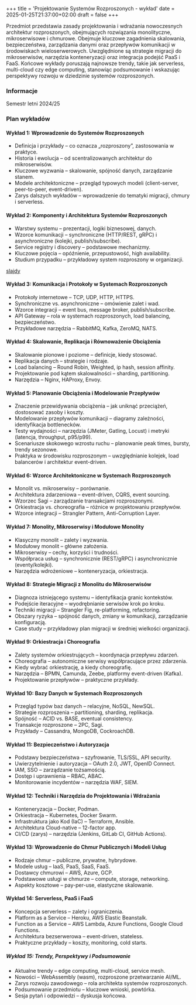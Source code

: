 +++
title = 'Projektowanie Systemów Rozproszonych - wykład'
date = 2025-01-25T21:37:00+02:00
draft = false
+++

Przedmiot przedstawia zasady projektowania i wdrażania nowoczesnych architektur rozproszonych, obejmujących rozwiązania monolityczne, mikroserwisowe i chmurowe. Obejmuje kluczowe zagadnienia skalowania, bezpieczeństwa, zarządzania danymi oraz przepływów komunikacji w środowiskach wieloserwerowych. Uwzględnione są strategie migracji do mikroserwisów, narzędzia konteneryzacji oraz integracja podejść PaaS i FaaS. Końcowe wykłady poruszają najnowsze trendy, takie jak serverless, multi-cloud czy edge computing, stanowiąc podsumowanie i wskazując perspektywy rozwoju w dziedzinie systemów rozproszonych.

### Informacje

Semestr letni 2024/25  

### Plan wykładów

#### Wykład 1: Wprowadzenie do Systemów Rozproszonych

* Definicja i przykłady – co oznacza „rozproszony”, zastosowania w praktyce.
* Historia i ewolucja – od scentralizowanych architektur do mikroserwisów.
* Kluczowe wyzwania – skalowanie, spójność danych, zarządzanie stanem.
* Modele architektoniczne – przegląd typowych modeli (client-server, peer-to-peer, event-driven).
* Zarys dalszych wykładów – wprowadzenie do tematyki migracji, chmury i serverless.

#### Wykład 2: Komponenty i Architektura Systemów Rozproszonych

* Warstwy systemu – prezentacji, logiki biznesowej, danych.
* Wzorce komunikacji – synchroniczne (HTTP/REST, gRPC) i asynchroniczne (kolejki, publish/subscribe).
* Service registry i discovery – podstawowe mechanizmy.
* Kluczowe pojęcia – opóźnienie, przepustowość, high availability.
* Studium przypadku – przykładowy system rozproszony w organizacji.

[slajdy](/jwozniak/lectures/psr-lecture-2.pdf)

#### Wykład 3: Komunikacja i Protokoły w Systemach Rozproszonych

* Protokoły internetowe – TCP, UDP, HTTP, HTTPS.
* Synchroniczne vs. asynchroniczne – omówienie zalet i wad.
* Wzorce integracji – event bus, message broker, publish/subscribe.
* API Gateway – rola w systemach rozproszonych, load balancing, bezpieczeństwo.
* Przykładowe narzędzia – RabbitMQ, Kafka, ZeroMQ, NATS.

#### Wykład 4: Skalowanie, Replikacja i Równoważenie Obciążenia

* Skalowanie pionowe i poziome – definicje, kiedy stosować.
* Replikacja danych – strategie i rodzaje.
* Load balancing – Round Robin, Weighted, ip hash, session affinity.
* Projektowanie pod kątem skalowalności – sharding, partitioning.
* Narzędzia – Nginx, HAProxy, Envoy.

#### Wykład 5: Planowanie Obciążenia i Modelowanie Przepływów

* Znaczenie przewidywania obciążenia – jak uniknąć przeciążeń, dostosować zasoby i koszty.
* Modelowanie przepływów komunikacji – diagramy zależności, identyfikacja bottlenecków.
* Testy wydajności – narzędzia (JMeter, Gatling, Locust) i metryki (latencja, throughput, p95/p99).
* Scenariusze skokowego wzrostu ruchu – planowanie peak times, bursty, trendy sezonowe.
* Praktyka w środowisku rozproszonym – uwzględnianie kolejek, load balancerów i architektur event-driven.

#### Wykład 6: Wzorce Architektoniczne w Systemach Rozproszonych

* Monolit vs. mikroserwisy – porównanie.
* Architektura zdarzeniowa – event-driven, CQRS, event sourcing.
* Wzorzec Sagi – zarządzanie transakcjami rozproszonymi.
* Orkiestracja vs. choreografia – różnice w projektowaniu przepływów.
* Wzorce integracji – Strangler Pattern, Anti-Corruption Layer.

#### Wykład 7: Monolity, Mikroserwisy i Modułowe Monolity

* Klasyczny monolit – zalety i wyzwania.
* Modułowy monolit – główne założenia.
* Mikroserwisy – cechy, korzyści i trudności.
* Współpraca usług – synchronicznie (REST/gRPC) i asynchronicznie (eventy/kolejki).
* Narzędzia wdrożeniowe – konteneryzacja, orkiestracja.

#### Wykład 8: Strategie Migracji z Monolitu do Mikroserwisów

* Diagnoza istniejącego systemu – identyfikacja granic kontekstów.
* Podejście iteracyjne – wyodrębnianie serwisów krok po kroku.
* Techniki migracji – Strangler Fig, re-platforming, refactoring.
* Obszary ryzyka – spójność danych, zmiany w komunikacji, zarządzanie konfiguracją.
* Case study – przykładowy plan migracji w średniej wielkości organizacji.

#### Wykład 9: Orkiestracja i Choreografia

* Zalety systemów orkiestrujących – koordynacja przepływu zdarzeń.
* Choreografia – autonomiczne serwisy współpracujące przez zdarzenia.
* Kiedy wybrać orkiestrację, a kiedy choreografię.
* Narzędzia – BPMN, Camunda, Zeebe, platformy event-driven (Kafka).
* Projektowanie przepływów – praktyczne przykłady.

#### Wykład 10: Bazy Danych w Systemach Rozproszonych

* Przegląd typów baz danych – relacyjne, NoSQL, NewSQL.
* Strategie rozproszenia – partitioning, sharding, replikacja.
* Spójność – ACID vs. BASE, eventual consistency.
* Transakcje rozproszone – 2PC, Sagi.
* Przykłady – Cassandra, MongoDB, CockroachDB.

#### Wykład 11: Bezpieczeństwo i Autoryzacja

* Podstawy bezpieczeństwa – szyfrowanie, TLS/SSL, API security.
* Uwierzytelnienie i autoryzacja – OAuth 2.0, JWT, OpenID Connect.
* IAM, SSO – zarządzanie tożsamością.
* Dostęp i uprawnienia – RBAC, ABAC.
* Monitorowanie incydentów – narzędzia WAF, SIEM.

#### Wykład 12: Techniki i Narzędzia do Projektowania i Wdrażania

* Konteneryzacja – Docker, Podman.
* Orkiestracja – Kubernetes, Docker Swarm.
* Infrastruktura jako Kod (IaC) – Terraform, Ansible.
* Architektura Cloud-native – 12-factor app.
* CI/CD (zarys) – narzędzia (Jenkins, GitLab CI, GitHub Actions).

#### Wykład 13: Wprowadzenie do Chmur Publicznych i Modeli Usług

* Rodzaje chmur – publiczne, prywatne, hybrydowe.
* Modele usług – IaaS, PaaS, SaaS, FaaS.
* Dostawcy chmurowi – AWS, Azure, GCP.
* Podstawowe usługi w chmurze – compute, storage, networking.
* Aspekty kosztowe – pay-per-use, elastyczne skalowanie.

#### Wykład 14: Serverless, PaaS i FaaS

* Koncepcja serverless – zalety i ograniczenia.
* Platform as a Service – Heroku, AWS Elastic Beanstalk.
* Function as a Service – AWS Lambda, Azure Functions, Google Cloud Functions.
* Architektura bezserwerowa – event-driven, stateless.
* Praktyczne przykłady – koszty, monitoring, cold starts.

##### Wykład 15: Trendy, Perspektywy i Podsumowanie

* Aktualne trendy – edge computing, multi-cloud, service mesh.
* Nowości – WebAssembly (wasm), rozproszone przetwarzanie AI/ML.
* Zarys rozwoju zawodowego – rola architekta systemów rozproszonych.
* Podsumowanie przedmiotu – kluczowe wnioski, powtórka.
* Sesja pytań i odpowiedzi – dyskusja końcowa.
